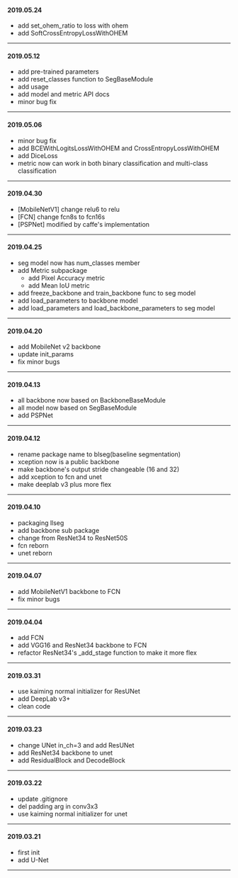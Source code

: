 #### 2019.05.24

* add set_ohem_ratio to loss with ohem
* add SoftCrossEntropyLossWithOHEM

---

#### 2019.05.12

* add pre-trained parameters
* add reset_classes function to SegBaseModule
* add usage
* add model and metric API docs
* minor bug fix

---

#### 2019.05.06

* minor bug fix
* add BCEWithLogitsLossWithOHEM and CrossEntropyLossWithOHEM
* add DiceLoss
* metric now can work in both binary classification and multi-class classification

---

#### 2019.04.30

* [MobileNetV1] change relu6 to relu
* [FCN] change fcn8s to fcn16s
* [PSPNet] modified by caffe's implementation

---

#### 2019.04.25

* seg model now has num_classes member
* add Metric subpackage 
  * add Pixel Accuracy metric
  * add Mean IoU metric
* add freeze_backbone and train_backbone func to seg model
* add load_parameters to backbone model
* add load_parameters and load_backbone_parameters to seg model

---

#### 2019.04.20

* add MobileNet v2 backbone
* update init_params
* fix minor bugs

---

#### 2019.04.13

* all backbone now based on BackboneBaseModule
* all model now based on SegBaseModule
* add PSPNet

---
 
#### 2019.04.12

* rename package name to blseg(baseline segmentation)
* xception now is a public backbone
* make backbone's output stride changeable (16 and 32)
* add xception to fcn and unet
* make deeplab v3 plus more flex

---

#### 2019.04.10

* packaging llseg
* add backbone sub package
* change from ResNet34 to ResNet50S
* fcn reborn
* unet reborn

---

#### 2019.04.07

* add MobileNetV1 backbone to FCN
* fix minor bugs

---

#### 2019.04.04

* add FCN
* add VGG16 and ResNet34 backbone to FCN
* refactor ResNet34's _add_stage function to make it more flex

---

#### 2019.03.31

* use kaiming normal initializer for ResUNet
* add DeepLab v3+
* clean code

---

#### 2019.03.23

* change UNet in_ch=3 and add ResUNet
* add ResNet34 backbone to unet
* add ResidualBlock and DecodeBlock

---

#### 2019.03.22

* update .gitignore
* del padding arg in conv3x3
* use kaiming normal initializer for unet

---

#### 2019.03.21

* first init
* add U-Net

---